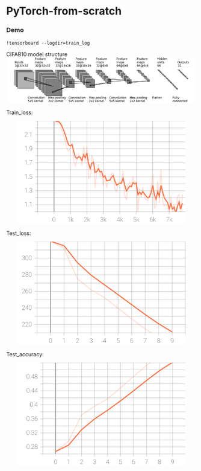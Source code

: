 # PyTorch-from-scratch
### Demo
```
!tensorboard --logdir=train_log
```

CIFAR10 model structure
![CIFAR10 model structure](https://github.com/KNN-6948/PyTorch-from-scratch/blob/main/demo/Structure-of-CIFAR10-quick-model.png)

Train_loss:
<div align=center><img width = '450' src = "https://github.com/KNN-6948/PyTorch-from-scratch/blob/main/demo/Train_loss.svg"></div>

Test_loss:
<div align=center><img width = '450' src = "https://github.com/KNN-6948/PyTorch-from-scratch/blob/main/demo/Test_loss.svg"></div>

Test_accuracy:
<div align=center><img width = '450' src = "https://github.com/KNN-6948/PyTorch-from-scratch/blob/main/demo/Test_accuracy.svg"></div>
